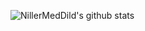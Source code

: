 ![NillerMedDild's github stats](https://github-readme-stats.vercel.app/api?username=nillermeddild&theme=vue-dark&show_icons=true)

<!--
**NillerMedDild/NillerMedDild** is a ✨ _special_ ✨ repository because its `README.md` (this file) appears on your GitHub profile.

Here are some ideas to get you started:

- 🔭 I’m currently working on ...
- 🌱 I’m currently learning ...
- 👯 I’m looking to collaborate on ...
- 🤔 I’m looking for help with ...
- 💬 Ask me about ...
- 📫 How to reach me: ...
- 😄 Pronouns: ...
- ⚡ Fun fact: ...
-->
